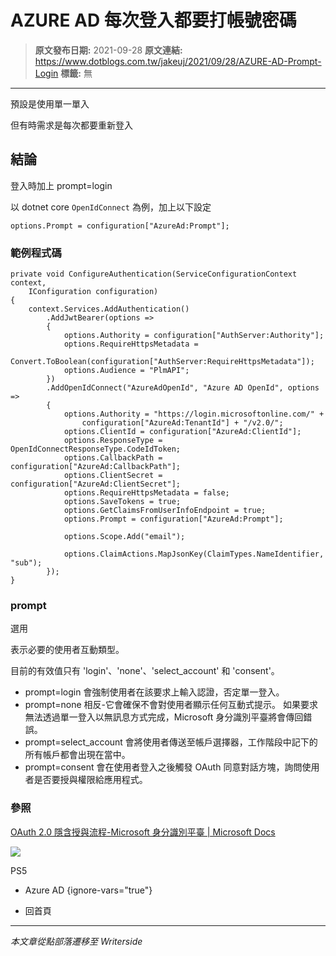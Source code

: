# AZURE AD 每次登入都要打帳號密碼

> **原文發布日期:** 2021-09-28
> **原文連結:** https://www.dotblogs.com.tw/jakeuj/2021/09/28/AZURE-AD-Prompt-Login
> **標籤:** 無

---

預設是使用單一單入

但有時需求是每次都要重新登入

## 結論

登入時加上 prompt=login

以 dotnet core `OpenIdConnect` 為例，加上以下設定

`options.Prompt = configuration["AzureAd:Prompt"];`

### 範例程式碼

```
private void ConfigureAuthentication(ServiceConfigurationContext context,
    IConfiguration configuration)
{
    context.Services.AddAuthentication()
        .AddJwtBearer(options =>
        {
            options.Authority = configuration["AuthServer:Authority"];
            options.RequireHttpsMetadata =
                Convert.ToBoolean(configuration["AuthServer:RequireHttpsMetadata"]);
            options.Audience = "PlmAPI";
        })
        .AddOpenIdConnect("AzureAdOpenId", "Azure AD OpenId", options =>
        {
            options.Authority = "https://login.microsoftonline.com/" +
                configuration["AzureAd:TenantId"] + "/v2.0/";
            options.ClientId = configuration["AzureAd:ClientId"];
            options.ResponseType = OpenIdConnectResponseType.CodeIdToken;
            options.CallbackPath = configuration["AzureAd:CallbackPath"];
            options.ClientSecret = configuration["AzureAd:ClientSecret"];
            options.RequireHttpsMetadata = false;
            options.SaveTokens = true;
            options.GetClaimsFromUserInfoEndpoint = true;
            options.Prompt = configuration["AzureAd:Prompt"];

            options.Scope.Add("email");

            options.ClaimActions.MapJsonKey(ClaimTypes.NameIdentifier, "sub");
        });
}
```

### prompt

選用

表示必要的使用者互動類型。

目前的有效值只有 'login'、'none'、'select\_account' 和 'consent'。

* prompt=login 會強制使用者在該要求上輸入認證，否定單一登入。
* prompt=none 相反-它會確保不會對使用者顯示任何互動式提示。
  如果要求無法透過單一登入以無訊息方式完成，Microsoft 身分識別平臺將會傳回錯誤。
* prompt=select\_account 會將使用者傳送至帳戶選擇器，工作階段中記下的所有帳戶都會出現在當中。
* prompt=consent 會在使用者登入之後觸發 OAuth 同意對話方塊，詢問使用者是否要授與權限給應用程式。

### 參照

[OAuth 2.0 隱含授與流程-Microsoft 身分識別平臺 | Microsoft Docs](https://docs.microsoft.com/zh-tw/azure/active-directory/develop/v2-oauth2-implicit-grant-flow#send-the-sign-in-request)

![](https://card.psnprofiles.com/1/jakeuj.png)

PS5

* Azure AD
{ignore-vars="true"}

* 回首頁

---

*本文章從點部落遷移至 Writerside*
